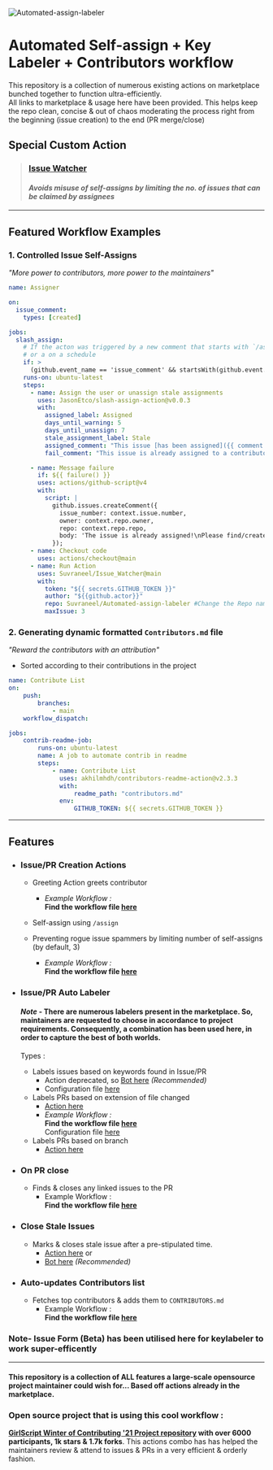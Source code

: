 ![Automated-assign-labeler](https://user-images.githubusercontent.com/63473496/143197539-a9a7f978-5a0d-4946-b2bf-6d524a53f349.png)


# Automated Self-assign + Key Labeler + Contributors workflow

This repository is a collection of numerous existing actions on marketplace bunched together to function ultra-efficiently.  
All links to marketplace & usage here have been provided.
This helps keep the repo clean, concise & out of chaos moderating the process right from the beginning (issue creation) to the end (PR merge/close)

## Special Custom Action
  > ### [Issue Watcher](https://github.com/Suvraneel/Issue_Watcher)
  > #### ***Avoids misuse of self-assigns by limiting the no. of issues that can be claimed by assignees***

---

## Featured Workflow Examples

### 1. Controlled Issue Self-Assigns
*"More power to contributors, more power to the maintainers"*
```yml
name: Assigner

on:
  issue_comment:
    types: [created]

jobs:
  slash_assign:
    # If the acton was triggered by a new comment that starts with `/assign`
    # or a on a schedule
    if: >
      (github.event_name == 'issue_comment' && startsWith(github.event.comment.body, '/assign')) || github.event_name == 'workflow_dispatch'
    runs-on: ubuntu-latest
    steps:
      - name: Assign the user or unassign stale assignments
        uses: JasonEtco/slash-assign-action@v0.0.3
        with:
          assigned_label: Assigned
          days_until_warning: 5
          days_until_unassign: 7
          stale_assignment_label: Stale
          assigned_comment: "This issue [has been assigned]({{ comment.html_url }}) to {{ comment.user.login }}!\nIt will become unassigned if it is nott closed within {{ totalDays }} days. A maintainer can also add the **{{ inputs.pin_label }}** label to prevent it from being unassigned."
          fail_comment: "This issue is already assigned to a contributor."

      - name: Message failure
        if: ${{ failure() }}
        uses: actions/github-script@v4
        with:
          script: |
            github.issues.createComment({
              issue_number: context.issue.number,
              owner: context.repo.owner,
              repo: context.repo.repo,
              body: 'The issue is already assigned!\nPlease find/create a new issue to contribute to.\nYou can safely disregard the failed workflow notification for this issue. ❌',
            });          
      - name: Checkout code
        uses: actions/checkout@main
      - name: Run Action
        uses: Suvraneel/Issue_Watcher@main
        with:
          token: "${{ secrets.GITHUB_TOKEN }}"
          author: "${{github.actor}}"
          repo: Suvraneel/Automated-assign-labeler #Change the Repo name
          maxIssue: 3
```

### 2. Generating dynamic formatted `Contributors.md` file
*"Reward the contributors with an attribution"*
- Sorted according to their contributions in the project
```yml
name: Contribute List
on:
    push:
        branches:
            - main
    workflow_dispatch:

jobs:
    contrib-readme-job:
        runs-on: ubuntu-latest
        name: A job to automate contrib in readme
        steps:
            - name: Contribute List
              uses: akhilmhdh/contributors-readme-action@v2.3.3
              with:
                  readme_path: "contributors.md"
              env:
                  GITHUB_TOKEN: ${{ secrets.GITHUB_TOKEN }}
```

---
## Features
- ### Issue/PR Creation Actions
  - Greeting Action greets contributor  
      - *Example Workflow :*  
      **Find the workflow file [here](.github/workflows/greetings.yml)**  

  - Self-assign using `/assign`
  - Preventing rogue issue spammers by limiting number of self-assigns (by default, 3)  
    - *Example Workflow :*  
    **Find the workflow file [here](.github/workflows/issue-assign.yml)**
    
- ### Issue/PR Auto Labeler  
  #### *Note* - There are numerous labelers present in the marketplace. So, maintainers are requested to choose in accordance to project requirements. Consequently, a combination has been used here, in order to capture the best of both worlds.
  Types :
    - Labels issues based on keywords found in Issue/PR
      - Action deprecated, so [Bot here](https://github.com/marketplace/keywordlabeler) *(Recommended)*
      - Configuration file [here](.github/keylabeler.yml)
    - Labels PRs based on extension of file changed
      - [Action here](https://github.com/marketplace/actions/auto-label-action)  
      - *Example Workflow :*  
        **Find the workflow file [here](.github/workflows/greetings.yml)**  
        Configuration file [here](.github/auto-label.json)
  - Labels PRs based on branch  
    - [Action here](https://github.com/marketplace/actions/label-mastermind)
    
- ### On PR close
  - Finds & closes any linked issues to the PR
      - Example Workflow :  
      **Find the workflow file [here](.github/workflows/Auto_Issue_Closer.yml)**
      
- ### Close Stale Issues
  - Marks & closes stale issue after a pre-stipulated time.
      - [Action here](https://github.com/marketplace/actions/close-stale-issues)
        or
      - [Bot here](https://github.com/marketplace/stale) *(Recommended)*

- ### Auto-updates Contributors list
  - Fetches top contributors & adds them to `CONTRIBUTORS.md`
      - Example Workflow :  
      **Find the workflow file [here](.github/workflows/contributors.yml)**  

    
### Note-  Issue Form (Beta) has been utilised here for keylabeler to work super-efficently  
  
---

#### This repository is a collection of ALL features a large-scale opensource project maintainer could wish for... Based off actions already in the marketplace.

### Open source project that is using this cool workflow :
**[GirlScript Winter of Contributing '21 Project repository](https://github.com/girlscript/winter-of-contributing) with over 6000 participants, 1k stars & 1.7k forks**. This actions combo has has helped the maintainers review & attend to issues & PRs in a very efficient & orderly fashion.
